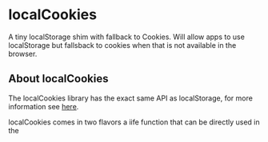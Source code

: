 # localCookies

A tiny localStorage shim with fallback to Cookies. Will allow apps to use localStorage but fallsback to cookies when that is not available in the browser.

## About localCookies

The localCookies library has the exact same API as localStorage, for more information see [here](https://developer.mozilla.org/en-US/docs/Web/API/Window/localStorage).

localCookies comes in two flavors a iife function that can be directly used in the <script> tag under `./dist` and a ES6 module under `./module`

## Getting started

localCookies can be directly imported from the `dist` or `module` folder. For development:

```Shell
npm install github:WebPlatformForEmbedded/localCookie
// or
yarn add github:WebPlatformForEmbedded/localCookie
```

Next you can `import` the localCookies dependency into your own script and start implementing it from there.

```js
import Storage from './module/localCookie.js',
// or
const Storage = require('./module/localCookie.js')
```

## Build

To build a new dist or module from source execute: `npm run build`

## Running tests

This library has unit / integration tests, located in the `tests` folder.

To run all the tests execute: `npm test`

This will run rollup, start a http-server with mocha/chai and run the tests in a browser.
